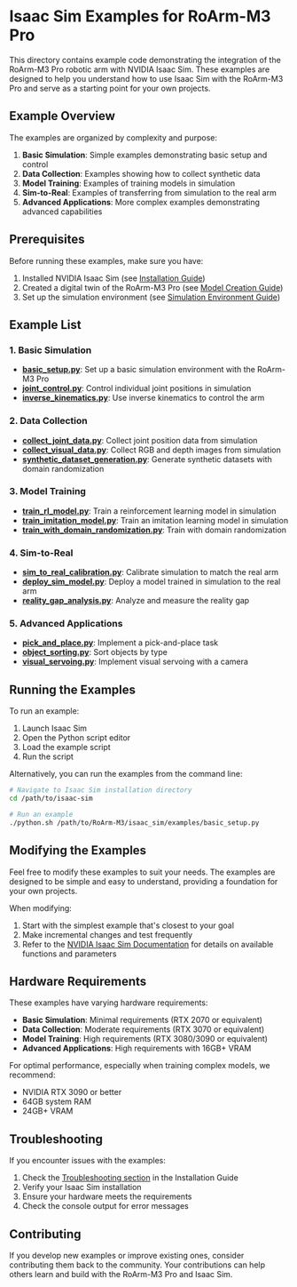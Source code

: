 # Isaac Sim Examples for RoArm-M3 Pro

This directory contains example code demonstrating the integration of the RoArm-M3 Pro robotic arm with NVIDIA Isaac Sim. These examples are designed to help you understand how to use Isaac Sim with the RoArm-M3 Pro and serve as a starting point for your own projects.

## Example Overview

The examples are organized by complexity and purpose:

1. **Basic Simulation**: Simple examples demonstrating basic setup and control
2. **Data Collection**: Examples showing how to collect synthetic data
3. **Model Training**: Examples of training models in simulation
4. **Sim-to-Real**: Examples of transferring from simulation to the real arm
5. **Advanced Applications**: More complex examples demonstrating advanced capabilities

## Prerequisites

Before running these examples, make sure you have:

1. Installed NVIDIA Isaac Sim (see [Installation Guide](../interface/installation.md))
2. Created a digital twin of the RoArm-M3 Pro (see [Model Creation Guide](../interface/model_creation.md))
3. Set up the simulation environment (see [Simulation Environment Guide](../interface/simulation_environment.md))

## Example List

### 1. Basic Simulation

- [**basic_setup.py**](./basic_setup.py): Set up a basic simulation environment with the RoArm-M3 Pro
- [**joint_control.py**](./joint_control.py): Control individual joint positions in simulation
- [**inverse_kinematics.py**](./inverse_kinematics.py): Use inverse kinematics to control the arm

### 2. Data Collection

- [**collect_joint_data.py**](./collect_joint_data.py): Collect joint position data from simulation
- [**collect_visual_data.py**](./collect_visual_data.py): Collect RGB and depth images from simulation
- [**synthetic_dataset_generation.py**](./synthetic_dataset_generation.py): Generate synthetic datasets with domain randomization

### 3. Model Training

- [**train_rl_model.py**](./train_rl_model.py): Train a reinforcement learning model in simulation
- [**train_imitation_model.py**](./train_imitation_model.py): Train an imitation learning model in simulation
- [**train_with_domain_randomization.py**](./train_with_domain_randomization.py): Train with domain randomization

### 4. Sim-to-Real

- [**sim_to_real_calibration.py**](./sim_to_real_calibration.py): Calibrate simulation to match the real arm
- [**deploy_sim_model.py**](./deploy_sim_model.py): Deploy a model trained in simulation to the real arm
- [**reality_gap_analysis.py**](./reality_gap_analysis.py): Analyze and measure the reality gap

### 5. Advanced Applications

- [**pick_and_place.py**](./pick_and_place.py): Implement a pick-and-place task
- [**object_sorting.py**](./object_sorting.py): Sort objects by type
- [**visual_servoing.py**](./visual_servoing.py): Implement visual servoing with a camera

## Running the Examples

To run an example:

1. Launch Isaac Sim
2. Open the Python script editor
3. Load the example script
4. Run the script

Alternatively, you can run the examples from the command line:

```bash
# Navigate to Isaac Sim installation directory
cd /path/to/isaac-sim

# Run an example
./python.sh /path/to/RoArm-M3/isaac_sim/examples/basic_setup.py
```

## Modifying the Examples

Feel free to modify these examples to suit your needs. The examples are designed to be simple and easy to understand, providing a foundation for your own projects.

When modifying:

1. Start with the simplest example that's closest to your goal
2. Make incremental changes and test frequently
3. Refer to the [NVIDIA Isaac Sim Documentation](https://docs.omniverse.nvidia.com/app_isaacsim/app_isaacsim/overview.html) for details on available functions and parameters

## Hardware Requirements

These examples have varying hardware requirements:

- **Basic Simulation**: Minimal requirements (RTX 2070 or equivalent)
- **Data Collection**: Moderate requirements (RTX 3070 or equivalent)
- **Model Training**: High requirements (RTX 3080/3090 or equivalent)
- **Advanced Applications**: High requirements with 16GB+ VRAM

For optimal performance, especially when training complex models, we recommend:
- NVIDIA RTX 3090 or better
- 64GB system RAM
- 24GB+ VRAM

## Troubleshooting

If you encounter issues with the examples:

1. Check the [Troubleshooting section](../interface/installation.md#troubleshooting) in the Installation Guide
2. Verify your Isaac Sim installation
3. Ensure your hardware meets the requirements
4. Check the console output for error messages

## Contributing

If you develop new examples or improve existing ones, consider contributing them back to the community. Your contributions can help others learn and build with the RoArm-M3 Pro and Isaac Sim.
